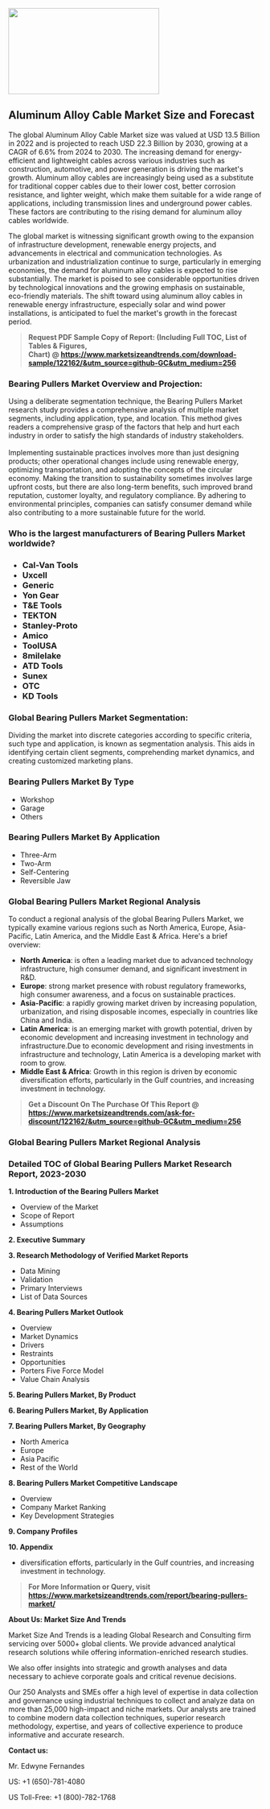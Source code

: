 <p><img class="alignnone size-medium wp-image-20088" src="https://ffe5etoiles.com/wp-content/uploads/2024/12/MST1-300x171.png" alt="" width="300" height="171" /></p><h2>Aluminum Alloy Cable Market Size and Forecast</h2><p>The global Aluminum Alloy Cable Market size was valued at USD 13.5 Billion in 2022 and is projected to reach USD 22.3 Billion by 2030, growing at a CAGR of 6.6% from 2024 to 2030. The increasing demand for energy-efficient and lightweight cables across various industries such as construction, automotive, and power generation is driving the market's growth. Aluminum alloy cables are increasingly being used as a substitute for traditional copper cables due to their lower cost, better corrosion resistance, and lighter weight, which make them suitable for a wide range of applications, including transmission lines and underground power cables. These factors are contributing to the rising demand for aluminum alloy cables worldwide.</p><p>The global market is witnessing significant growth owing to the expansion of infrastructure development, renewable energy projects, and advancements in electrical and communication technologies. As urbanization and industrialization continue to surge, particularly in emerging economies, the demand for aluminum alloy cables is expected to rise substantially. The market is poised to see considerable opportunities driven by technological innovations and the growing emphasis on sustainable, eco-friendly materials. The shift toward using aluminum alloy cables in renewable energy infrastructure, especially solar and wind power installations, is anticipated to fuel the market's growth in the forecast period.</p></p><blockquote id="" class=""><strong>Request PDF Sample Copy of Report: (Including Full TOC, List of Tables &amp; Figures, Chart)&nbsp;@&nbsp;<strong><a href="https://www.marketsizeandtrends.com/download-sample/122162/&utm_source=github-GC&utm_medium=256" target="_blank">https://www.marketsizeandtrends.com/download-sample/122162/&utm_source=github-GC&utm_medium=256</a></strong></strong></blockquote><h3 id="" class="">Bearing Pullers Market&nbsp;Overview and Projection:</h3><p id="" class="">Using a deliberate segmentation technique, the Bearing Pullers Market research study provides a comprehensive analysis of multiple market segments, including application, type, and location. This method gives readers a comprehensive grasp of the factors that help and hurt each industry in order to satisfy the high standards of industry stakeholders. <br /> <br />Implementing sustainable practices involves more than just designing products; other operational changes include using renewable energy, optimizing transportation, and adopting the concepts of the circular economy. Making the transition to sustainability sometimes involves large upfront costs, but there are also long-term benefits, such improved brand reputation, customer loyalty, and regulatory compliance. By adhering to environmental principles, companies can satisfy consumer demand while also contributing to a more sustainable future for the world.</p><h3 id="" class="">Who is the largest manufacturers of&nbsp;Bearing Pullers Market worldwide?</h3><h3 class=""><p><ul><li>Cal-Van Tools </li><li> Uxcell </li><li> Generic </li><li> Yon Gear </li><li> T&E Tools </li><li> TEKTON </li><li> Stanley-Proto </li><li> Amico </li><li> ToolUSA </li><li> 8milelake </li><li> ATD Tools </li><li> Sunex </li><li> OTC </li><li> KD Tools</li></ul></p></h3><h3 id="" class="">Global&nbsp;Bearing Pullers Market Segmentation:</h3><p id="" class="">Dividing the market into discrete categories according to specific criteria, such type and application, is known as segmentation analysis. This aids in identifying certain client segments, comprehending market dynamics, and creating customized marketing plans.</p><h3 id="" class="">Bearing Pullers Market&nbsp;By Type</h3><p><p><ul><li>Workshop</li><li> Garage</li><li> Others</p></li></ul></p></p><h3 id="" class="">Bearing Pullers Market&nbsp;By Application</h3><p class=""><p><ul><li>Three-Arm</li><li> Two-Arm</li><li> Self-Centering</li><li> Reversible Jaw</li></ul></p></p><h3 id="" class="">Global Bearing Pullers Market Regional Analysis</h3><p id="" class="">To conduct a regional analysis of the global Bearing Pullers Market, we typically examine various regions such as North America, Europe, Asia-Pacific, Latin America, and the Middle East &amp; Africa. Here's a brief overview:</p><ul><li><strong>North America</strong>: is often a leading market due to advanced technology infrastructure, high consumer demand, and significant investment in R&amp;D.</li><li><strong>Europe</strong>: strong market presence with robust regulatory frameworks, high consumer awareness, and a focus on sustainable practices.</li><li><strong>Asia-Pacific</strong>: a rapidly growing market driven by increasing population, urbanization, and rising disposable incomes, especially in countries like China and India.</li><li><strong>Latin America</strong>: is an emerging market with growth potential, driven by economic development and increasing investment in technology and infrastructure.Due to economic development and rising investments in infrastructure and technology, Latin America is a developing market with room to grow.</li><li><strong>Middle East &amp; Africa</strong>: Growth in this region is driven by economic diversification efforts, particularly in the Gulf countries, and increasing investment in technology.</li></ul><blockquote id="" class=""><strong>Get a Discount On The Purchase Of This Report @ <strong><a href="https://www.marketsizeandtrends.com/ask-for-discount/122162/&utm_source=github-GC&utm_medium=256" target="_blank">https://www.marketsizeandtrends.com/ask-for-discount/122162/&utm_source=github-GC&utm_medium=256</a></strong></strong></blockquote><h3 id="" class="">Global Bearing Pullers Market Regional Analysis</h3><h3 id="" class="">Detailed TOC of Global Bearing Pullers Market Research Report, 2023-2030</h3><p id="" class=""><strong>1. Introduction of the Bearing Pullers Market</strong></p><ul><li>Overview of the Market</li><li>Scope of Report</li><li>Assumptions</li></ul><p id="" class=""><strong>2. Executive Summary</strong></p><p id="" class=""><strong>3. Research Methodology of Verified Market Reports</strong></p><ul><li>Data Mining</li><li>Validation</li><li>Primary Interviews</li><li>List of Data Sources</li></ul><p id="" class=""><strong>4. Bearing Pullers Market Outlook</strong></p><ul><li>Overview</li><li>Market Dynamics</li><li>Drivers</li><li>Restraints</li><li>Opportunities</li><li>Porters Five Force Model</li><li>Value Chain Analysis</li></ul><p id="" class=""><strong>5. Bearing Pullers Market, By Product</strong></p><p id="" class=""><strong>6. Bearing Pullers Market, By Application</strong></p><p id="" class=""><strong>7. Bearing Pullers Market, By Geography</strong></p><ul><li>North America</li><li>Europe</li><li>Asia Pacific</li><li>Rest of the World</li></ul><p id="" class=""><strong>8. Bearing Pullers Market Competitive Landscape</strong></p><ul><li>Overview</li><li>Company Market Ranking</li><li>Key Development Strategies</li></ul><p id="" class=""><strong>9. Company Profiles</strong></p><p id="" class=""><strong>10. Appendix</strong></p><ul><li>diversification efforts, particularly in the Gulf countries, and increasing investment in technology.</li></ul><blockquote id="" class=""><strong>For More Information or Query, visit <strong><strong><a href="https://www.marketsizeandtrends.com/report/bearing-pullers-market/" target="_blank">https://www.marketsizeandtrends.com/report/bearing-pullers-market/</a></strong></strong></strong></blockquote><p id="" class=""><strong>About Us: Market Size And Trends</strong></p><p id="" class="">Market Size And Trends is a leading Global Research and Consulting firm servicing over 5000+ global clients. We provide advanced analytical research solutions while offering information-enriched research studies.</p><p id="" class="">We also offer insights into strategic and growth analyses and data necessary to achieve corporate goals and critical revenue decisions.</p><p id="" class="">Our 250 Analysts and SMEs offer a high level of expertise in data collection and governance using industrial techniques to collect and analyze data on more than 25,000 high-impact and niche markets. Our analysts are trained to combine modern data collection techniques, superior research methodology, expertise, and years of collective experience to produce informative and accurate research.</p><p id="" class=""><strong>Contact us:</strong></p><p id="" class="">Mr. Edwyne Fernandes</p><p id="" class="">US: +1 (650)-781-4080</p><p id="" class="">US Toll-Free: +1 (800)-782-1768</p>
